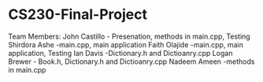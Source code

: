 # CS230-Final-Project

Team Members:
John Castillo - Presenation, methods in main.cpp, Testing 
Shirdora Ashe -main.cpp, main application
Faith Olajide -main.cpp, main application, Testing 
Ian Davis -Dictionary.h and Dictioanry.cpp
Logan Brewer - Book.h, Dictionary.h and Dictioanry.cpp
Nadeem Ameen -methods in main.cpp

